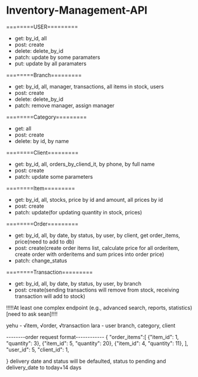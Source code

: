 # Inventory-Management-API

========USER=========

- get: by_id, all
- post: create
- delete: delete_by_id
- patch: update by some paramaters
- put: update by all paramaters

========Branch=========

- get: by_id, all, manager, transactions, all items in stock, users
- post: create
- delete: delete_by_id
- patch: remove manager, assign manager

========Category=========

- get: all
- post: create
- delete: by id, by name

========Client=========

- get: by_id, all, orders_by_cliend_it, by phone, by full name
- post: create
- patch: update some parameters

========Item=========

- get: by_id, all, stocks, price by id and amount, all prices by id
- post: create
- patch: update(for updating quantity in stock, prices)

========Order=========

- get: by_id, all, by date, by status, by user, by client, get order_items, price(need to add to db)
- post: create(create order items list, calculate price for all orderitem, create order with orderitems and sum prices into order price)
- patch: change_status

========Transaction=========

- get: by_id, all, by date, by status, by user, by branch
- post: create(sending transactions will remove from stock, receiving transaction will add to stock)

!!!!!At least one complex endpoint (e.g., advanced search, reports, statistics)[need to ask sean]!!!!

yehu - √item, √order, √transaction
lara - user branch, category, client

--------order request format------------
{
"order_items":[
{"item_id": 1, "quantity": 3},
{"item_id": 5, "quantity": 20},
{"item_id": 4, "quantity": 11},
],
"user_id": 5,
"client_id": 1,

}
delivery date and status will be defaulted, status to pending and delivery_date to today+14 days
